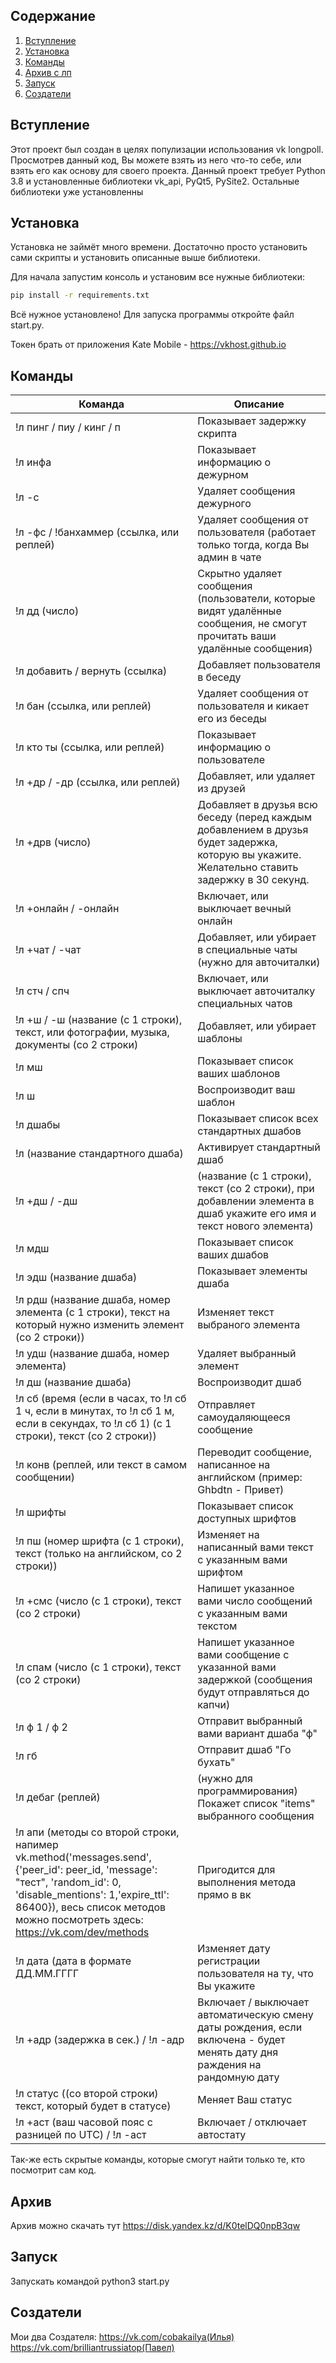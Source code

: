 ## Содержание
1. [Вступление](https://github.com/PAVELNEDELKO1100/phoenix_lp#Вступление)
2. [Установка](https://github.com/PAVELNEDELKO1100/phoenix_lp#Установка)
3. [Команды](https://github.com/PAVELNEDELKO1100/phoenix_lp#Команды)
4. [Архив с лп](https://github.com/PAVELNEDELKO1100/phoenix_lp#Архив)
5. [Запуск](https://github.com/PAVELNEDELKO1100/phoenix_lp#Запуск)
6. [Создатели](https://github.com/PAVELNEDELKO1100/phoenix_lp#Создатели)
## Вступление

Этот проект был создан в целях популизации использования vk longpoll. Просмотрев данный код, Вы можете взять из него что-то себе,
или взять его как основу для своего проекта. Данный проект требует Python 3.8 и установленные библиотеки vk_api, PyQt5, PySite2. Остальные 
библиотеки уже установленны 

## Установка
Установка не займёт много времени. Достаточно просто установить сами скрипты и установить описанные выше библиотеки.

Для начала запустим консоль и установим все нужные библиотеки:
```bash
pip install -r requirements.txt
```

Всё нужное установлено! Для запуска программы откройте файл start.py.

Токен брать от приложения Kate Mobile - https://vkhost.github.io

## Команды

|Команда|Описание|
|---|---|
|!л пинг / пиу / кинг / п | Показывает задержку скрипта |
|!л инфа | Показывает информацию о дежурном |
|!л -с | Удаляет сообщения дежурного |
|!л -фс / !банхаммер (ссылка, или реплей) | Удаляет сообщения от пользователя (работает только тогда, когда Вы админ в чате |
|!л дд (число) | Скрытно удаляет сообщения (пользователи, которые видят удалённые сообщения, не смогут прочитать ваши удалённые сообщения) |
|!л добавить / вернуть (ссылка) | Добавляет пользователя в беседу |
|!л бан (ссылка, или реплей) | Удаляет сообщения от пользователя и кикает его из беседы |
|!л кто ты (ссылка, или реплей) | Показывает информацию о пользователе |
|!л +др / -др (ссылка, или реплей) | Добавляет, или удаляет из друзей |
|!л +дрв (число) | Добавляет в друзья всю беседу (перед каждым добавлением в друзья будет задержка, которую вы укажите. Желательно ставить задержку в 30 секунд. |
|!л +онлайн / -онлайн | Включает, или выключает вечный онлайн |
|!л +чат / -чат | Добавляет, или убирает в специальные чаты (нужно для авточиталки) |
|!л стч / cпч | Включает, или выключает авточиталку специальных чатов |
|!л +ш / -ш (название (с 1 строки), текст, или фотографии, музыка, документы (со 2 строки) | Добавляет, или убирает шаблоны |
|!л мш | Показывает список ваших шаблонов |
|!л ш | Воспроизводит ваш шаблон |
|!л дшабы | Показывает список всех стандартных дшабов |
|!л (название стандартного дшаба) | Активирует стандартный дшаб |
|!л +дш / -дш | (название (с 1 строки), текст (со 2 строки), при добавлении элемента в дшаб укажите его имя и текст нового элемента) | Добавляет новый дшаб, или добавляет новый элемнт в существующий дшаб, или удаляет дшаб |
|!л мдш | Показывает список ваших дшабов |
|!л эдш (название дшаба) | Показывает элементы дшаба |
|!л рдш (название дшаба, номер элемента (с 1 строки), текст на который нужно изменить элемент (со 2 строки)) | Изменяет текст выбраного элемента |
|!л удш (название дшаба, номер элемента) | Удаляет выбранный элемент |
|!л дш (название дшаба) | Воспроизводит дшаб |
|!л сб (время (если в часах, то !л сб 1 ч, если в минутах, то !л сб 1 м, если в секундах, то !л сб 1) (с 1 строки), текст (со 2 строки)) | Отправляет самоудаляющееся сообщение |
|!л конв (реплей, или текст в самом сообщении) | Переводит сообщение, написанное на английском (пример: Ghbdtn - Привет) |
|!л шрифты | Показывает список доступных шрифтов |
|!л пш (номер шрифта (с 1 строки), текст (только на английском, со 2 строки)) | Изменяет на написанный вами текст с указанным вами шрифтом |
|!л +смс (число (с 1 строки), текст (со 2 строки) | Напишет указанное вами число сообщений с указанным вами текстом |
|!л спам (число (с 1 строки), текст (со 2 строки) | Напишет указанное вами сообщение с указанной вами задержкой (сообщения будут отправляться до капчи) |
|!л ф 1 / ф 2 | Отправит выбранный вами вариант дшаба "ф" |
|!л гб | Отправит дшаб "Го бухать" |
|!л дебаг (реплей) | (нужно для программирования) Покажет список "items" выбранного сообщения |
|!л апи (методы со второй строки, напимер vk.method('messages.send', {'peer_id': peer_id, 'message': "тест", 'random_id': 0, 'disable_mentions': 1,'expire_ttl': 86400}), весь список методов можно посмотреть здесь: https://vk.com/dev/methods | Пригодится для выполнения метода прямо в вк |
|!л дата (дата в формате ДД.ММ.ГГГГ | Изменяет дату регистрации пользователя на ту, что Вы укажите |
|!л +адр (задержка в сек.) / !л -адр | Включает / выключает автоматическую смену даты рождения, если включена - будет менять дату дня раждения на рандомную дату |
|!л статус ((со второй строки) текст, который будет в статусе) | Меняет Ваш статус |
|!л +аст (ваш часовой пояс с разницей по UTC) / !л -аст | Включает / отключает автостату |

Так-же есть скрытые команды, которые смогут найти только те, кто посмотрит сам код.

## Архив
Архив можно скачать тут https://disk.yandex.kz/d/K0telDQ0npB3qw

## Запуск
Запускать командой python3 start.py

## Создатели
Мои два Создателя:
https://vk.com/cobakailya(Илья)
https://vk.com/brilliantrussiatop(Павел)
